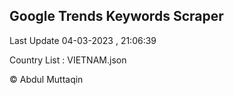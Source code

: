 

## Google Trends Keywords Scraper 
 
Last Update 04-03-2023 , 21:06:39

Country List :
VIETNAM.json



© Abdul Muttaqin 
